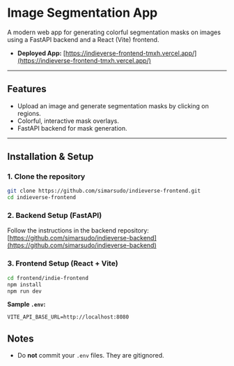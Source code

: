 # Image Segmentation App

A modern web app for generating colorful segmentation masks on images using a FastAPI backend and a React (Vite) frontend.

- **Deployed App:** [https://indieverse-frontend-tmxh.vercel.app/](https://indieverse-frontend-tmxh.vercel.app/)

---

## Features

- Upload an image and generate segmentation masks by clicking on regions.
- Colorful, interactive mask overlays.
- FastAPI backend for mask generation.

---

## Installation & Setup

### 1. Clone the repository

```sh
git clone https://github.com/simarsudo/indieverse-frontend.git
cd indieverse-frontend
```

### 2. Backend Setup (FastAPI)

Follow the instructions in the backend repository:  
[https://github.com/simarsudo/indieverse-backend](https://github.com/simarsudo/indieverse-backend)

### 3. Frontend Setup (React + Vite)

```sh
cd frontend/indie-frontend
npm install
npm run dev
```

**Sample `.env`:**

```
VITE_API_BASE_URL=http://localhost:8080
```


## Notes

- Do **not** commit your `.env` files. They are gitignored.

